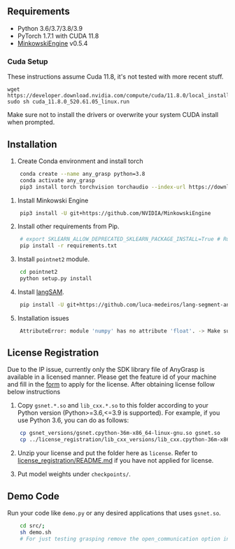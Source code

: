 <!-- <img src="https://user-images.githubusercontent.com/12446953/208367719-4ef7922f-4001-41f7-aa9f-076e462d1325.png" width="60%"> -->

## Requirements
- Python 3.6/3.7/3.8/3.9
- PyTorch 1.7.1 with CUDA 11.8
- [MinkowskiEngine](https://github.com/NVIDIA/MinkowskiEngine) v0.5.4

### Cuda Setup

These instructions assume Cuda 11.8, it's not tested with more recent stuff.

```
wget https://developer.download.nvidia.com/compute/cuda/11.8.0/local_installers/cuda_11.8.0_520.61.05_linux.run
sudo sh cuda_11.8.0_520.61.05_linux.run
```
Make sure not to install the drivers or overwrite your system CUDA install when prompted.

## Installation
1. Create Conda environment and install torch
```bash
    conda create --name any_grasp python=3.8
    conda activate any_grasp
    pip3 install torch torchvision torchaudio --index-url https://download.pytorch.org/whl/cu118
```

1. Install Minkowski Engine
```bash
    pip3 install -U git+https://github.com/NVIDIA/MinkowskiEngine
```

2. Install other requirements from Pip.
```bash
    # export SKLEARN_ALLOW_DEPRECATED_SKLEARN_PACKAGE_INSTALL=True # Run this if you facing issues with sklearn install inside graspnertAPI
    pip install -r requirements.txt
```

3. Install ``pointnet2`` module.
```bash
    cd pointnet2
    python setup.py install
```

4. Install [langSAM](https://github.com/luca-medeiros/lang-segment-anything).
```bash
    pip install -U git+https://github.com/luca-medeiros/lang-segment-anything.git
```

5. Installation issues
```bash
    AttributeError: module 'numpy' has no attribute 'float'. -> Make sure the installed numpy version 1.23.0
```

## License Registration
   
Due to the IP issue, currently only the SDK library file of AnyGrasp is available in a licensed manner. Please get the feature id of your machine and fill in the [form](https://forms.gle/XVV3Eip8njTYJEBo6) to apply for the license. After obtaining license follow below instructions

1. Copy `gsnet.*.so` and `lib_cxx.*.so` to this folder according to your Python version (Python>=3.6,<=3.9 is supported). For example, if you use Python 3.6, you can do as follows:
```bash
    cp gsnet_versions/gsnet.cpython-36m-x86_64-linux-gnu.so gsnet.so
    cp ../license_registration/lib_cxx_versions/lib_cxx.cpython-36m-x86_64-linux-gnu.so lib_cxx.so
```

2. Unzip your license and put the folder here as `license`. Refer to [license_registration/README.md](./license_registration/README.md) if you have not applied for license.

3. Put model weights under ``checkpoints/``.

## Demo Code
Run your code like `demo.py` or any desired applications that uses `gsnet.so`. 
```bash
    cd src/; 
    sh demo.sh
    # For just testing grasping remove the open_communication option in demo.sh. 
```
